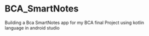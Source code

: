 # BCA_SmartNotes
Building a Bca SmartNotes app for my BCA final Project using kotlin language in android studio
